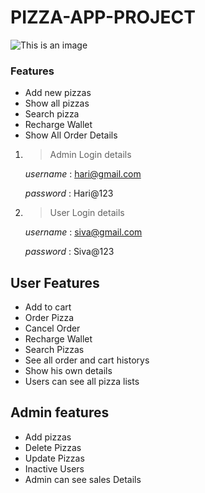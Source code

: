 # PIZZA-APP-PROJECT

![This is an image](https://wallpaperaccess.com/full/866645.jpg)

### Features 

* Add new pizzas
* Show all pizzas
* Search pizza
* Recharge Wallet
* Show All Order Details

1. > Admin Login details

    *username* : hari@gmail.com
    
    *password* : Hari@123
    
2. > User Login details 

    *username* : siva@gmail.com
    
    *password* : Siva@123
    
 ## User Features
  
  * Add to cart
  * Order Pizza
  * Cancel Order
  * Recharge Wallet
  * Search Pizzas
  * See all order and cart historys
  * Show his own details
  * Users can see all pizza lists
  
  ## Admin features
  
  * Add pizzas
  * Delete Pizzas
  * Update Pizzas
  * Inactive Users
  * Admin can see sales Details
  
